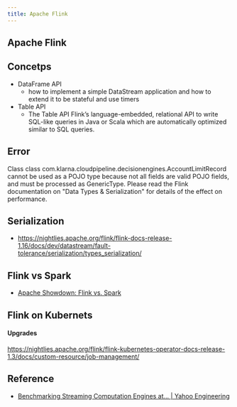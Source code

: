 ```yaml
---
title: Apache Flink
---
```


## Apache Flink


## Concetps
- DataFrame API
    - how to implement a simple DataStream application and how to extend it to be stateful and use timers
- Table API
    - The Table API Flink’s language-embedded, relational API to write SQL-like queries in Java or Scala which are automatically optimized similar to SQL queries.


## Error
Class class com.klarna.cloudpipeline.decisionengines.AccountLimitRecord cannot be used as a POJO type because not all fields are valid POJO fields, and must be processed as GenericType. Please read the Flink documentation on \"Data Types & Serialization\" for details of the effect on performance.


## Serialization
- https://nightlies.apache.org/flink/flink-docs-release-1.16/docs/dev/datastream/fault-tolerance/serialization/types_serialization/

## Flink vs Spark
- [Apache Showdown: Flink vs\. Spark](https://engineering.zalando.com/posts/2016/03/apache-showdown-flink-vs.-spark.html)

## Flink on Kubernets

#### Upgrades
https://nightlies.apache.org/flink/flink-kubernetes-operator-docs-release-1.3/docs/custom-resource/job-management/



## Reference
- [Benchmarking Streaming Computation Engines at\.\.\. \| Yahoo Engineering](https://yahooeng.tumblr.com/post/135321837876/benchmarking-streaming-computation-engines-at)


